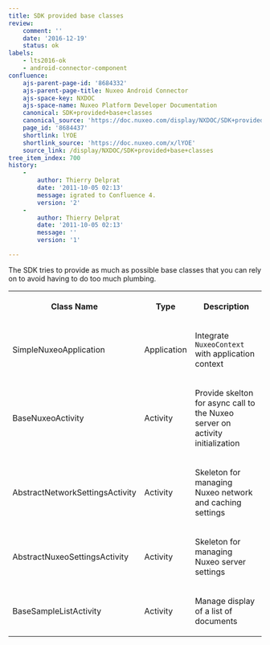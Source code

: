 ```yaml
---
title: SDK provided base classes
review:
    comment: ''
    date: '2016-12-19'
    status: ok
labels:
    - lts2016-ok
    - android-connector-component
confluence:
    ajs-parent-page-id: '8684332'
    ajs-parent-page-title: Nuxeo Android Connector
    ajs-space-key: NXDOC
    ajs-space-name: Nuxeo Platform Developer Documentation
    canonical: SDK+provided+base+classes
    canonical_source: 'https://doc.nuxeo.com/display/NXDOC/SDK+provided+base+classes'
    page_id: '8684437'
    shortlink: lYOE
    shortlink_source: 'https://doc.nuxeo.com/x/lYOE'
    source_link: /display/NXDOC/SDK+provided+base+classes
tree_item_index: 700
history:
    -
        author: Thierry Delprat
        date: '2011-10-05 02:13'
        message: igrated to Confluence 4.
        version: '2'
    -
        author: Thierry Delprat
        date: '2011-10-05 02:13'
        message: ''
        version: '1'

---
```

The SDK tries to provide as much as possible base classes that you can rely on to avoid having to do too much plumbing.

<div class="table-scroll"><table class="hover"><tbody><tr><th colspan="1">

Class Name

</th><th colspan="1">

Type

</th><th colspan="1">

Description

</th></tr><tr><td colspan="1">

SimpleNuxeoApplication

</td><td colspan="1">

Application

</td><td colspan="1">

Integrate `NuxeoContext` with application context

</td></tr><tr><td colspan="1">

BaseNuxeoActivity

</td><td colspan="1">

Activity

</td><td colspan="1">

Provide skelton for async call to the Nuxeo server on activity initialization

</td></tr><tr><td colspan="1">

AbstractNetworkSettingsActivity

</td><td colspan="1">

Activity

</td><td colspan="1">

Skeleton for managing Nuxeo network and caching settings

</td></tr><tr><td colspan="1">

AbstractNuxeoSettingsActivity

</td><td colspan="1">

Activity

</td><td colspan="1">

Skeleton for managing Nuxeo server settings

</td></tr><tr><td colspan="1">

BaseSampleListActivity

</td><td colspan="1">

Activity

</td><td colspan="1">

Manage display of a list of documents

</td></tr></tbody></table></div>
